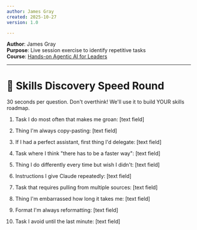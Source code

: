 ```yaml
---
author: James Gray
created: 2025-10-27
version: 1.0

---
```

**Author**: James Gray  
**Purpose**: Live session exercise to identify repetitive tasks  
**Course**: [Hands-on Agentic AI for Leaders](https://handsonai.info)

---

# 🏃 Skills Discovery Speed Round

30 seconds per question. Don't overthink! We'll use it to build YOUR skills roadmap.

1. Task I do most often that makes me groan:
   [text field]

2. Thing I'm always copy-pasting:
   [text field]

3. If I had a perfect assistant, first thing I'd delegate:
   [text field]

4. Task where I think "there has to be a faster way":
   [text field]

5. Thing I do differently every time but wish I didn't:
   [text field]

6. Instructions I give Claude repeatedly:
   [text field]

7. Task that requires pulling from multiple sources:
   [text field]

8. Thing I'm embarrassed how long it takes me:
   [text field]

9. Format I'm always reformatting:
   [text field]

10. Task I avoid until the last minute:
    [text field]